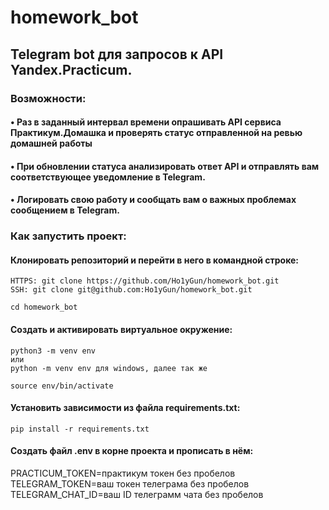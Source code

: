 # homework_bot
## Telegram bot для запросов к API Yandex.Practicum.
### Возможности:
#### • Раз в заданный интервал времени опрашивать API сервиса Практикум.Домашка и проверять статус отправленной на ревью домашней работы
#### • При обновлении статуса анализировать ответ API и отправлять вам соответствующее уведомление в Telegram.
#### • Логировать свою работу и сообщать вам о важных проблемах сообщением в Telegram.

### Как запустить проект:

#### Клонировать репозиторий и перейти в него в командной строке:

```
HTTPS: git clone https://github.com/Ho1yGun/homework_bot.git
SSH: git clone git@github.com:Ho1yGun/homework_bot.git
```

```
cd homework_bot
```

#### Cоздать и активировать виртуальное окружение:

```
python3 -m venv env
или 
python -m venv env для windows, далее так же
```

```
source env/bin/activate
```

#### Установить зависимости из файла requirements.txt:

```
pip install -r requirements.txt
```
#### Создать файл .env в корне проекта и прописать в нём:
PRACTICUM_TOKEN=практикум токен без пробелов
TELEGRAM_TOKEN=ваш токен телеграма без пробелов
TELEGRAM_CHAT_ID=ваш ID телеграмм чата без пробелов
